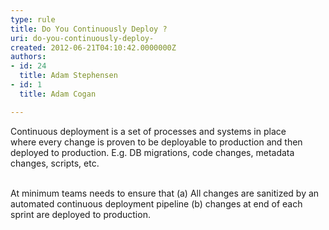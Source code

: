 ```yaml
---
type: rule
title: Do You Continuously Deploy ?
uri: do-you-continuously-deploy-
created: 2012-06-21T04:10:42.0000000Z
authors:
- id: 24
  title: Adam Stephensen
- id: 1
  title: Adam Cogan

---
```




<span class='intro'> Continuous deployment is a set of processes and systems in place where&#160;every change&#160;is proven to be deployable to production and then deployed to production.&#160;E.g. <span style="white-space&#58;nowrap;">DB</span> migrations, code changes, metadata changes, scripts, etc.&#160;<div><br></div><div>At minimum teams needs to ensure that (a) All changes are sanitized by an automated&#160;continuous deployment pipeline&#160;(b)&#160;changes at end of each sprint​ are deployed to production.&#160;<br></div> </span>




